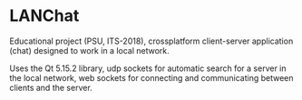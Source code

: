 # LANChat
Educational project (PSU, ITS-2018), crossplatform client-server application (chat) designed to work in a local network.

Uses the Qt 5.15.2 library, udp sockets for automatic search for a server in the local network, web sockets for connecting and communicating between clients and the server.
